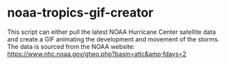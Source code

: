 # noaa-tropics-gif-creator
This script can either pull the latest NOAA Hurricane Center satellite data and create a GIF animating the development and movement of the storms. The data is sourced from the NOAA website: https://www.nhc.noaa.gov/gtwo.php?basin=atlc&amp;fdays=2 
